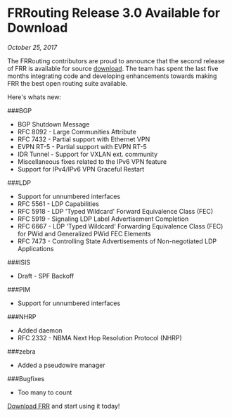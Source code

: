 # FRRouting Release 3.0 Available for Download
*October 25, 2017*

The FRRouting contributors are proud to announce that the second release of FRR is available for source [download](https://github.com/FRRouting/frr/releases/tag/frr-3.0).  The team has spent the last five months integrating code and developing enhancements towards making FRR the best open routing suite available.

Here's whats new:

###BGP
* BGP Shutdown Message
* RFC 8092 - Large Communities Attribute
* RFC 7432 - Partial support with Ethernet VPN
* EVPN RT-5 - Partial support with EVPN RT-5
* IDR Tunnel - Support for VXLAN ext. community
* Miscellaneous fixes related to the IPv6 VPN feature
* Support for IPv4/IPv6 VPN Graceful Restart

###LDP
* Support for unnumbered interfaces
* RFC 5561 - LDP Capabilities
* RFC 5918 - LDP 'Typed Wildcard' Forward Equivalence Class (FEC)
* RFC 5919 - Signaling LDP Label Advertisement Completion
* RFC 6667 - LDP 'Typed Wildcard' Forwarding Equivalence Class (FEC) for PWid and Generalized PWid FEC Elements
* RFC 7473 - Controlling State Advertisements of Non-negotiated LDP Applications

###ISIS
* Draft - SPF Backoff

###PIM
* Support for unnumbered interfaces

###NHRP
* Added daemon
* RFC 2332 - NBMA Next Hop Resolution Protocol (NHRP)

###zebra
* Added a pseudowire manager

###Bugfixes
* Too many to count

[Download FRR](https://github.com/FRRouting/frr/releases/tag/frr-3.0) and start using it today!
